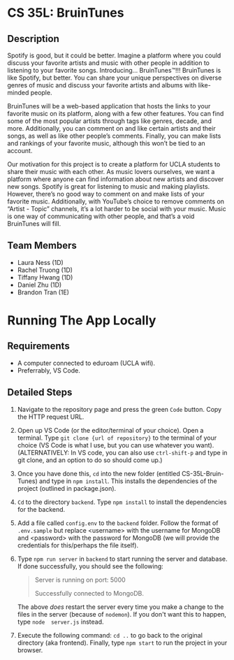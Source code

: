 # CS 35L: BruinTunes #

## Description ##

Spotify is good, but it could be better. Imagine a platform where you could discuss your favorite artists and music with other people in addition to listening to your favorite songs. Introducing… BruinTunes™!!! BruinTunes is like Spotify, but better. You can share your unique perspectives on diverse genres of music and discuss your favorite artists and albums with like-minded people. 

BruinTunes will be a web-based application that hosts the links to your favorite music on its platform, along with a few other features. You can find some of the most popular artists through tags like genres, decade, and more. Additionally, you can comment on and like certain artists and their songs, as well as like other people’s comments. Finally, you can make lists and rankings of your favorite music, although this won’t be tied to an account.

Our motivation for this project is to create a platform for UCLA students to share their music with each other. As music lovers ourselves, we want a platform where anyone can find information about new artists and discover new songs. Spotify is great for listening to music and making playlists. However, there’s no good way to comment on and make lists of your favorite music. Additionally, with YouTube’s choice to remove comments on “Artist - Topic” channels, it’s a lot harder to be social with your music. Music is one way of communicating with other people, and that’s a void BruinTunes will fill. 

## Team Members ##

- Laura Ness (1D)
- Rachel Truong (1D)
- Tiffany Hwang (1D)
- Daniel Zhu (1D) 
- Brandon Tran (1E)

# Running The App Locally #

## Requirements ##

- A computer connected to eduroam (UCLA wifi).
- Preferrably, VS Code. 

## Detailed Steps ##

1. Navigate to the repository page and press the green `Code` button. Copy the HTTP request URL. 
2. Open up VS Code (or the editor/terminal of your choice). Open a terminal. Type `git clone {url of repository}` to the terminal of your choice (VS Code is what I use, but you can use whatever you want). (ALTERNATIVELY: In VS code, you can also use `ctrl-shift-p` and type in git clone, and an option to do so should come up.) 
3. Once you have done this, `cd` into the new folder (entitled CS-35L-Bruin-Tunes) and type in `npm install`. This installs the dependencies of the project (outlined in package.json). 
4. `Cd` to the directory `backend`. Type `npm install` to install the dependencies for the backend. 
5. Add a file called `config.env` to the `backend` folder. Follow the format of `.env.sample` but replace \<username\> with the username for MongoDB and \<password\> with the password for MongoDB (we will provide the credentials for this/perhaps the file itself). 
6. Type `npm run server` in `backend` to start running the server and database. If done successfully, you should see the following:

      > Server is running on port: 5000
      > 
      > Successfully connected to MongoDB.
      > 
   The above *does* restart the server every time you make a change to the files in the server (because of `nodemon`). If you don't want this to happen, type `node 
   server.js` instead.
7. Execute the following command: `cd ..` to go back to the original directory (aka frontend). Finally, type `npm start` to run the project in your browser. 


